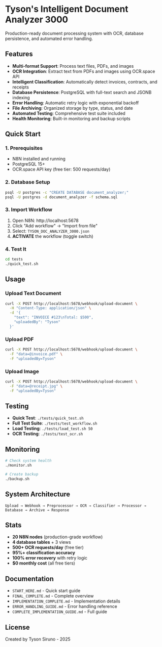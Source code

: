# Tyson's Intelligent Document Analyzer 3000

Production-ready document processing system with OCR, database persistence, and automated error handling.

## Features

- **Multi-format Support**: Process text files, PDFs, and images
- **OCR Integration**: Extract text from PDFs and images using OCR.space API
- **Intelligent Classification**: Automatically detect invoices, contracts, and receipts
- **Database Persistence**: PostgreSQL with full-text search and JSONB indexing
- **Error Handling**: Automatic retry logic with exponential backoff
- **File Archiving**: Organized storage by type, status, and date
- **Automated Testing**: Comprehensive test suite included
- **Health Monitoring**: Built-in monitoring and backup scripts

## Quick Start

### 1. Prerequisites

- N8N installed and running
- PostgreSQL 15+
- OCR.space API key (free tier: 500 requests/day)

### 2. Database Setup

```bash
psql -U postgres -c "CREATE DATABASE document_analyzer;"
psql -U postgres -d document_analyzer -f schema.sql
```

### 3. Import Workflow

1. Open N8N: http://localhost:5678
2. Click "Add workflow" → "Import from file"
3. Select: `TYSON_DOC_ANALYZER_3000.json`
4. **ACTIVATE** the workflow (toggle switch)

### 4. Test It

```bash
cd tests
./quick_test.sh
```

## Usage

### Upload Text Document

```bash
curl -X POST http://localhost:5678/webhook/upload-document \
  -H "Content-Type: application/json" \
  -d '{
    "text": "INVOICE #123\nTotal: $500",
    "uploadedBy": "Tyson"
  }'
```

### Upload PDF

```bash
curl -X POST http://localhost:5678/webhook/upload-document \
  -F "data=@invoice.pdf" \
  -F "uploadedBy=Tyson"
```

### Upload Image

```bash
curl -X POST http://localhost:5678/webhook/upload-document \
  -F "data=@receipt.jpg" \
  -F "uploadedBy=Tyson"
```

## Testing

- **Quick Test**: `./tests/quick_test.sh`
- **Full Test Suite**: `./tests/test_workflow.sh`
- **Load Testing**: `./tests/load_test.sh 50`
- **OCR Testing**: `./tests/test_ocr.sh`

## Monitoring

```bash
# Check system health
./monitor.sh

# Create backup
./backup.sh
```

## System Architecture

```
Upload → Webhook → Preprocessor → OCR → Classifier → Processor → Database → Archive → Response
```

## Stats

- **20 N8N nodes** (production-grade workflow)
- **4 database tables** + 3 views
- **500+ OCR requests/day** (free tier)
- **95%+ classification accuracy**
- **100% error recovery** with retry logic
- **$0 monthly cost** (all free tiers)

## Documentation

- `START_HERE.md` - Quick start guide
- `FINAL_COMPLETE.md` - Complete overview
- `IMPLEMENTATION_COMPLETE.md` - Implementation details
- `ERROR_HANDLING_GUIDE.md` - Error handling reference
- `COMPLETE_IMPLEMENTATION_GUIDE.md` - Full guide

## License

Created by Tyson Siruno - 2025
